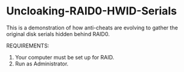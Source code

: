 # Uncloaking-RAID0-HWID-Serials
This is a demonstration of how anti-cheats are evolving to gather the original disk serials hidden behind RAID0.

REQUIREMENTS:
1. Your computer must be set up for RAID.
2. Run as Administrator.
